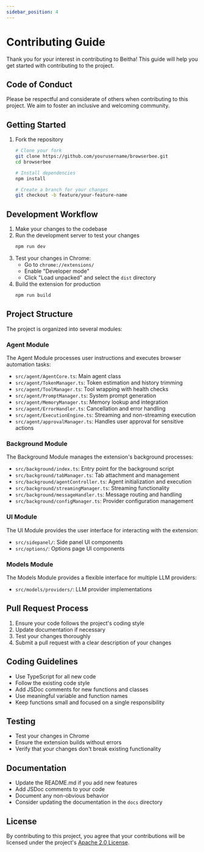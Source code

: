 ```yaml
---
sidebar_position: 4
---
```


# Contributing Guide

Thank you for your interest in contributing to Beitha! This guide will help you get started with contributing to the project.

## Code of Conduct

Please be respectful and considerate of others when contributing to this project. We aim to foster an inclusive and welcoming community.

## Getting Started

1. Fork the repository
   ```bash
   # Clone your fork
   git clone https://github.com/yourusername/browserbee.git
   cd browserbee
   
   # Install dependencies
   npm install
   
   # Create a branch for your changes
   git checkout -b feature/your-feature-name
   ```

## Development Workflow

1. Make your changes to the codebase
2. Run the development server to test your changes
   ```bash
   npm run dev
   ```
3. Test your changes in Chrome:
   - Go to `chrome://extensions/`
   - Enable "Developer mode"
   - Click "Load unpacked" and select the `dist` directory
4. Build the extension for production
   ```bash
   npm run build
   ```

## Project Structure

The project is organized into several modules:

### Agent Module

The Agent Module processes user instructions and executes browser automation tasks:

- `src/agent/AgentCore.ts`: Main agent class
- `src/agent/TokenManager.ts`: Token estimation and history trimming
- `src/agent/ToolManager.ts`: Tool wrapping with health checks
- `src/agent/PromptManager.ts`: System prompt generation
- `src/agent/MemoryManager.ts`: Memory lookup and integration
- `src/agent/ErrorHandler.ts`: Cancellation and error handling
- `src/agent/ExecutionEngine.ts`: Streaming and non-streaming execution
- `src/agent/approvalManager.ts`: Handles user approval for sensitive actions

### Background Module

The Background Module manages the extension's background processes:

- `src/background/index.ts`: Entry point for the background script
- `src/background/tabManager.ts`: Tab attachment and management
- `src/background/agentController.ts`: Agent initialization and execution
- `src/background/streamingManager.ts`: Streaming functionality
- `src/background/messageHandler.ts`: Message routing and handling
- `src/background/configManager.ts`: Provider configuration management

### UI Module

The UI Module provides the user interface for interacting with the extension:

- `src/sidepanel/`: Side panel UI components
- `src/options/`: Options page UI components

### Models Module

The Models Module provides a flexible interface for multiple LLM providers:

- `src/models/providers/`: LLM provider implementations

## Pull Request Process

1. Ensure your code follows the project's coding style
2. Update documentation if necessary
3. Test your changes thoroughly
4. Submit a pull request with a clear description of your changes

## Coding Guidelines

- Use TypeScript for all new code
- Follow the existing code style
- Add JSDoc comments for new functions and classes
- Use meaningful variable and function names
- Keep functions small and focused on a single responsibility

## Testing

- Test your changes in Chrome
- Ensure the extension builds without errors
- Verify that your changes don't break existing functionality

## Documentation

- Update the README.md if you add new features
- Add JSDoc comments to your code
- Document any non-obvious behavior
- Consider updating the documentation in the `docs` directory

## License

By contributing to this project, you agree that your contributions will be licensed under the project's [Apache 2.0 License](https://github.com/parsaghaffari/browserbee/blob/main/LICENSE).
